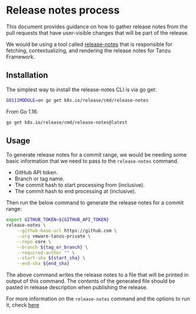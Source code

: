 # Release notes process

This document provides guidance on how to gather release notes from the pull
requests that have user-visible changes that will be part of the release.

We would be using a tool called [release-notes](https://github.com/kubernetes/release/tree/master/cmd/release-notes)
that is responsible for fetching, contextualizing, and rendering the release
notes for Tanzu Framework.

## Installation

The simplest way to install the release-notes CLI is via go get:

```sh
GO111MODULE=on go get k8s.io/release/cmd/release-notes
```

From Go 1.16:

```sh
go get k8s.io/release/cmd/release-notes@latest
```

## Usage

To generate release notes for a commit range, we would be needing some basic
information that we need to pass to the `release-notes` command.

* GitHub API token.
* Branch or tag name.
* The commit hash to start processing from (inclusive).
* The commit hash to end processing at (inclusive).

Then run the below command to generate the release notes for a commit range:

```sh
export GITHUB_TOKEN=${GITHUB_API_TOKEN}
release-notes \
    --github-base-url https://github.com \
    --org vmware-tanzu-private \
    --repo core \
    --branch ${tag_or_branch} \
    --required-author "" \
    --start-sha ${start_sha} \
    --end-sha ${end_sha}
```

The above command writes the release notes to a file that will be printed in
output of this command. The contents of the generated file should be pasted in
release description when publishing the release.

For more information on the `release-notes` command and the options to run it,
check [here](https://github.com/kubernetes/release/tree/master/cmd/release-notes)
